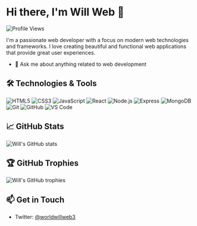 # Hi there, I'm Will Web 👋

![Profile Views](https://komarev.com/ghpvc/?username=willweb3&color=blue)

I'm a passionate web developer with a focus on modern web technologies and frameworks. I love creating beautiful and functional web applications that provide great user experiences.

- 💬 Ask me about anything related to web development

## 🛠️ Technologies & Tools

![HTML5](https://img.shields.io/badge/-HTML5-E34F26?style=flat&logo=html5&logoColor=white)
![CSS3](https://img.shields.io/badge/-CSS3-1572B6?style=flat&logo=css3&logoColor=white)
![JavaScript](https://img.shields.io/badge/-JavaScript-F7DF1E?style=flat&logo=javascript&logoColor=black)
![React](https://img.shields.io/badge/-React-61DAFB?style=flat&logo=react&logoColor=black)
![Node.js](https://img.shields.io/badge/-Node.js-339933?style=flat&logo=node.js&logoColor=white)
![Express](https://img.shields.io/badge/-Express-000000?style=flat&logo=express&logoColor=white)
![MongoDB](https://img.shields.io/badge/-MongoDB-47A248?style=flat&logo=mongodb&logoColor=white)
![Git](https://img.shields.io/badge/-Git-F05032?style=flat&logo=git&logoColor=white)
![GitHub](https://img.shields.io/badge/-GitHub-181717?style=flat&logo=github&logoColor=white)
![VS Code](https://img.shields.io/badge/-VS%20Code-007ACC?style=flat&logo=visual-studio-code&logoColor=white)

## 📈 GitHub Stats

![Will's GitHub stats](https://github-readme-stats.vercel.app/api?username=willweb3&show_icons=true&theme=radical)

## 🏆 GitHub Trophies

![Will's GitHub trophies](https://github-profile-trophy.vercel.app/?username=willweb3&theme=radical)

## 📫 Get in Touch

- Twitter: [@worldwillweb3](https://x.com/worldwillweb3)
